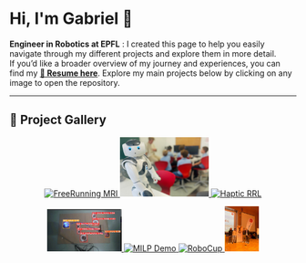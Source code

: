 <h1 align="left">Hi, I'm Gabriel 👋</h1>

**Engineer in Robotics at EPFL** : I created this page to help you easily navigate through my different projects and explore them in more detail.  
If you’d like a broader overview of my journey and experiences, you can find my **[📄 Resume here](./Gabriel_PAFFI_Resume.pdf)**.
Explore my main projects below by clicking on any image to open the repository.<br/>

---


## 🎨 Project Gallery


<p align="center">
  <a href="./assets/freerunning.gif" title="Free-Running 5D Cardiac MRI">
    <img src="./assets/freerunning.gif" width="25%" alt="FreeRunning MRI"/>
  </a>
  <a href="./assets/nao.jpg](https://github.com/Gabriel29062001/NAO_software)" title="NAO Robotics">
    <img src="./assets/nao.jpg" width="31%" alt="NAO Robot"/>
  </a>
  <a href="https://github.com/Gabriel29062001/Bidirectional-Tactile-Interface-Control-and-Perception-Strategies" title="Haptic RRL">
    <img src="./assets/haptic_rrl.gif" width="37%" alt="Haptic RRL"/>
  </a>
</p>

<p align="center">
  <a href="./assets/mr.gif" title="Medical Robotics / MR Demo">
    <img src="./assets/mr.gif" width="26%" alt="MR Demo"/>
  </a>
  <a href="https://github.com/Gabriel29062001/MILP" title="Optimization / MILP">
    <img src="./assets/milp.gif" width="28%" alt="MILP Demo"/>
  </a>
  <a href="https://github.com/Gabriel29062001/ROBOCUP" title="RoboCup Project">
    <img src="./assets/robocup.gif" width="20%" alt="RoboCup"/>
  </a>
  <a href="https://github.com/Gabriel29062001/hackathon" title="Lausanne Hackathon">
    <img src="./assets/lauzhac.jpeg" width="12%" alt="Lausanne Hackathon"/>
  </a>
</p>



